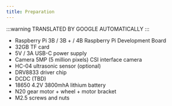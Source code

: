 ```yaml
---
title: Preparation
---
```


:::warning
TRANSLATED BY GOOGLE AUTOMATICALLY
:::

- Raspberry Pi 3B / 3B + / 4B Raspberry Pi Development Board
- 32GB TF card
- 5V / 3A USB-C power supply
- Camera 5MP (5 million pixels) CSI interface camera
- HC-04 ultrasonic sensor (optional)
- DRV8833 driver chip
- DCDC (TBD)
- 18650 4.2V 3800mhA lithium battery
- N20 gear motor + wheel + motor bracket
- M2.5 screws and nuts